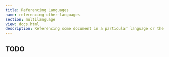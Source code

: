 ```yaml
---
title: Referencing Languages
name: referencing-other-languages 
section: multilanguage
view: docs.html
description: Referencing some document in a particular language or the current document in another language is very easily achieved with Qgoda.
---
```

## TODO
